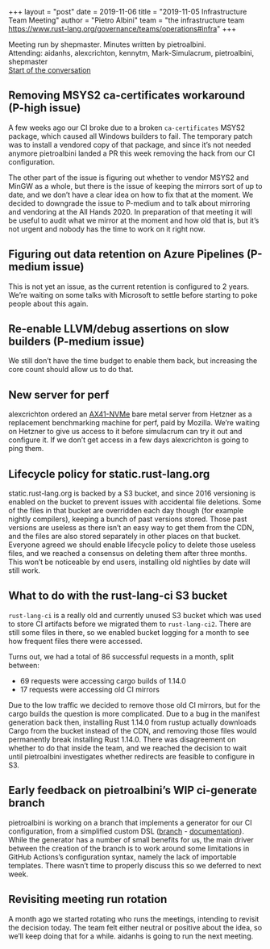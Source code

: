 +++
layout = "post"
date = 2019-11-06
title = "2019-11-05 Infrastructure Team Meeting"
author = "Pietro Albini"
team = "the infrastructure team <https://www.rust-lang.org/governance/teams/operations#infra>"
+++

Meeting run by shepmaster. Minutes written by pietroalbini.  
Attending: aidanhs, alexcrichton, kennytm, Mark-Simulacrum, pietroalbini, shepmaster  
[Start of the conversation](https://discordapp.com/channels/442252698964721669/443148319431065610/641335927721033732)

## Removing MSYS2 ca-certificates workaround (P-high issue)

A few weeks ago our CI broke due to a broken `ca-certificates` MSYS2 package,
which caused all Windows builders to fail. The temporary patch was to install a
vendored copy of that package, and since it’s not needed anymore pietroalbini
landed a PR this week removing the hack from our CI configuration.

The other part of the issue is figuring out whether to vendor MSYS2 and MinGW
as a whole, but there is the issue of keeping the mirrors sort of up to date,
and we don’t have a clear idea on how to fix that at the moment. We decided to
downgrade the issue to P-medium and to talk about mirroring and vendoring at
the All Hands 2020. In preparation of that meeting it will be useful to audit
what we mirror at the moment and how old that is, but it’s not urgent and
nobody has the time to work on it right now.

## Figuring out data retention on Azure Pipelines (P-medium issue)

This is not yet an issue, as the current retention is configured to 2 years.
We’re waiting on some talks with Microsoft to settle before starting to poke
people about this again.

## Re-enable LLVM/debug assertions on slow builders (P-medium issue)

We still don’t have the time budget to enable them back, but increasing the
core count should allow us to do that.

## New server for perf

alexcrichton ordered an
[AX41-NVMe](https://www.hetzner.com/dedicated-rootserver/ax41-nvme) bare metal
server from Hetzner as a replacement benchmarking machine for perf, paid by
Mozilla. We’re waiting on Hetzner to give us access to it before simulacrum can
try it out and configure it. If we don’t get access in a few days alexcrichton
is going to ping them.

## Lifecycle policy for static.rust-lang.org

static.rust-lang.org is backed by a S3 bucket, and since 2016 versioning is
enabled on the bucket to prevent issues with accidental file deletions. Some of
the files in that bucket are overridden each day though (for example nightly
compilers), keeping a bunch of past versions stored. Those past versions are
useless as there isn’t an easy way to get them from the CDN, and the files are
also stored separately in other places on that bucket. Everyone agreed we
should enable lifecycle policy to delete those useless files, and we reached a
consensus on deleting them after three months. This won’t be noticeable by end
users, installing old nightlies by date will still work.

## What to do with the rust-lang-ci S3 bucket

`rust-lang-ci` is a really old and currently unused S3 bucket which was used to
store CI artifacts before we migrated them to `rust-lang-ci2`. There are still
some files in there, so we enabled bucket logging for a month to see how
frequent files there were accessed.

Turns out, we had a total of 86 successful requests in a month, split between:

- 69 requests were accessing cargo builds of 1.14.0
- 17 requests were accessing old CI mirrors

Due to the low traffic we decided to remove those old CI mirrors, but for the
cargo builds the question is more complicated. Due to a bug in the manifest
generation back then, installing Rust 1.14.0 from rustup actually downloads
Cargo from the bucket instead of the CDN, and removing those files would
permanently break installing Rust 1.14.0. There was disagreement on whether to
do that inside the team, and we reached the decision to wait until pietroalbini
investigates whether redirects are feasible to configure in S3.

## Early feedback on pietroalbini’s WIP ci-generate branch

pietroalbini is working on a branch that implements a generator for our CI
configuration, from a simplified custom DSL
([branch](https://github.com/pietroalbini/rust/tree/ci-generate) -
[documentation](https://github.com/pietroalbini/rust/tree/ci-generate/src/tools/generate-ci-config)).
While the generator has a number of small benefits for us, the main driver
between the creation of the branch is to work around some limitations in GitHub
Actions’s configuration syntax, namely the lack of importable templates. There
wasn’t time to properly discuss this so we deferred to next week.

## Revisiting meeting run rotation

A month ago we started rotating who runs the meetings, intending to revisit the
decision today. The team felt either neutral or positive about the idea, so
we’ll keep doing that for a while. aidanhs is going to run the next meeting.
